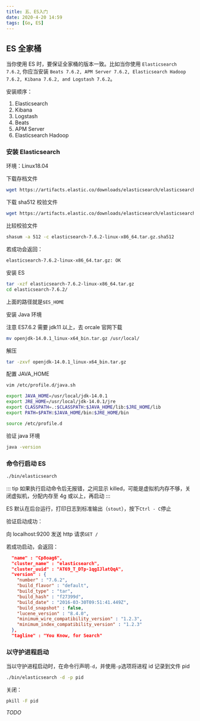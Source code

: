 ```yaml
---
title: 五、ES入门
date: 2020-4-20 14:59
tags: [Go, ES]
---
```


<CreateTime/>
<TagLinks />

## ES 全家桶

当你使用 ES 时，要保证全家桶的版本一致。比如当你使用 `Elasticsearch 7.6.2`, 你应当安装 `Beats 7.6.2, APM Server 7.6.2, Elasticsearch Hadoop 7.6.2, Kibana 7.6.2, and Logstash 7.6.2`。

安装顺序：

1. Elasticsearch
2. Kibana
3. Logstash
4. Beats
5. APM Server
6. Elasticsearch Hadoop

### 安装 Elasticsearch

环境：Linux18.04

下载存档文件

```bash
wget https://artifacts.elastic.co/downloads/elasticsearch/elasticsearch-7.6.2-linux-x86_64.tar.gz
```

下载 sha512 校验文件

```bash
wget https://artifacts.elastic.co/downloads/elasticsearch/elasticsearch-7.6.2-linux-x86_64.tar.gz.sha512
```

比较校验文件

```bash
shasum -a 512 -c elasticsearch-7.6.2-linux-x86_64.tar.gz.sha512
```

若成功会返回：

```bash
elasticsearch-7.6.2-linux-x86_64.tar.gz: OK
```

安装 ES

```bash
tar -xzf elasticsearch-7.6.2-linux-x86_64.tar.gz
cd elasticsearch-7.6.2/
```

上面的路径就是`$ES_HOME`

安装 Java 环境

注意 ES7.6.2 需要 jdk11 以上，去 orcale 官网下载

```bash
mv openjdk-14.0.1_linux-x64_bin.tar.gz /usr/local/
```

解压

```bash
tar -zxvf openjdk-14.0.1_linux-x64_bin.tar.gz
```

配置 JAVA_HOME

```bash
vim /etc/profile.d/java.sh

export JAVA_HOME=/usr/local/jdk-14.0.1
export JRE_HOME=/usr/local/jdk-14.0.1/jre
export CLASSPATH=.:$CLASSPATH:$JAVA_HOME/lib:$JRE_HOME/lib
export PATH=$PATH:$JAVA_HOME/bin:$JRE_HOME/bin

source /etc/profile.d
```

验证 java 环境

```bash
java -version
```

### 命令行启动 ES

```bash
./bin/elasticsearch
```

::: tip
如果执行启动命令后无报错，之间显示 killed，可能是虚拟机内存不够，关闭虚拟机，分配内存至 4g 或以上，再启动
:::

ES 默认在后台运行，打印日志到标准输出（`stout`），按下`Ctrl - C`停止

验证启动成功：

向 localhost:9200 发送 http 请求`GET /`

若成功启动，会返回：

```json
  "name" : "Cp8oag6",
  "cluster_name" : "elasticsearch",
  "cluster_uuid" : "AT69_T_DTp-1qgIJlatQqA",
  "version" : {
    "number" : "7.6.2",
    "build_flavor" : "default",
    "build_type" : "tar",
    "build_hash" : "f27399d",
    "build_date" : "2016-03-30T09:51:41.449Z",
    "build_snapshot" : false,
    "lucene_version" : "8.4.0",
    "minimum_wire_compatibility_version" : "1.2.3",
    "minimum_index_compatibility_version" : "1.2.3"
  },
  "tagline" : "You Know, for Search"
```

### 以守护进程启动

当以守护进程启动时，在命令行声明`-d`，并使用`-p`选项将进程 id 记录到文件 pid

```bash
./bin/elasticsearch -d -p pid
```

关闭：

```bash
pkill -F pid
```

_TODO_
